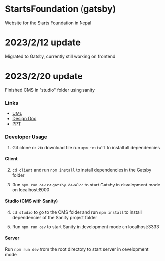 # StartsFoundation (gatsby)

Website for the Starts Foundation in Nepal

# 2023/2/12 update

Migrated to Gatsby, currently still working on frontend

# 2023/2/20 update

Finished CMS in "studio" folder using sanity

### Links

- [UML](https://lucid.app/lucidchart/52d7c747-3bcb-4269-b2ab-3e3534c9f19e/edit?viewport_loc=428%2C384%2C1280%2C565%2C0_0&invitationId=inv_3a8d95b1-5912-4392-bc81-e7b41019cfea)
- [Design Doc](https://docs.google.com/document/d/1WR9Zogcnf13vp_7VhpkOCcQpF5fbrpT7aTIxWH9qZnI/edit?usp=sharing)
- [PPT](https://docs.google.com/presentation/d/1ohTw1FTjwWHq7d8kpU3xbHpW0xzQhwfz/edit#slide=id.p1)

### Developer Usage

1. Git clone or zip download file
   run `npm install` to install all dependencies
   <br>

#### Client

2. `cd client` and run `npm install` to install dependencies in the Gatsby folder
   <br>

3. Run `npm run dev` or `gatsby develop` to start Gatsby in development mode on localhost:8000

#### Studio (CMS with Sanity)

4. `cd studio` to go to the CMS folder and run `npm install` to install dependencies of the Sanity project folder
   <br>

5. Run `npm run dev` to start Sanity in development mode on localhost:3333

#### Server

Run `npm run dev` from the root directory to start server in development mode
